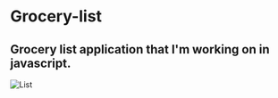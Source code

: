 # Grocery-list



## Grocery list application that I'm working on in javascript.
![List](https://github.com/Epicskylegend/Grocery-list/assets/85533331/2d629213-ea75-4027-bb18-f024de9063d8)
